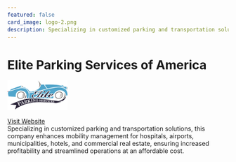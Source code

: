 ```yaml
---
featured: false
card_image: logo-2.png
description: Specializing in customized parking and transportation solutions, this company enhances mobility management for hospitals, airports, municipalities, hotels, and commercial real estate, ensuring increased profitability and streamlined operations at an affordable cost.
---
```


# Elite Parking Services of America
<img src="logo-2.png" alt="Logo" style="max-width: 200px; height: auto;">

<a href="https://eliteparkingofamerica.com/">Visit Website</a>  
Specializing in customized parking and transportation solutions, this company enhances mobility management for hospitals, airports, municipalities, hotels, and commercial real estate, ensuring increased profitability and streamlined operations at an affordable cost.
